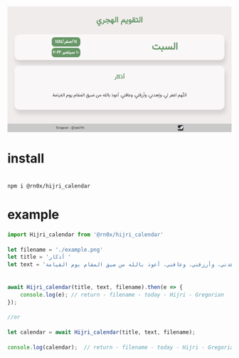 ![preview|690x388](/screenshots/example.png)
<br>


# install 

```bash

npm i @rn0x/hijri_calendar

```
# example


```js
import Hijri_calendar from '@rn0x/hijri_calendar'

let filename = './example.png'
let title = 'أذكار '
let text = 'اللّهم اغفر لي، وإهدني، وأرزقني، وعافني، أعوذ بالله من ضيق المقام يوم القيامة'


await Hijri_calendar(title, text, filename).then(e => {
    console.log(e); // return - filename - today - Hijri - Gregorian
});

//or

let calendar = await Hijri_calendar(title, text, filename);

console.log(calendar);  // return - filename - today - Hijri - Gregorian

```


